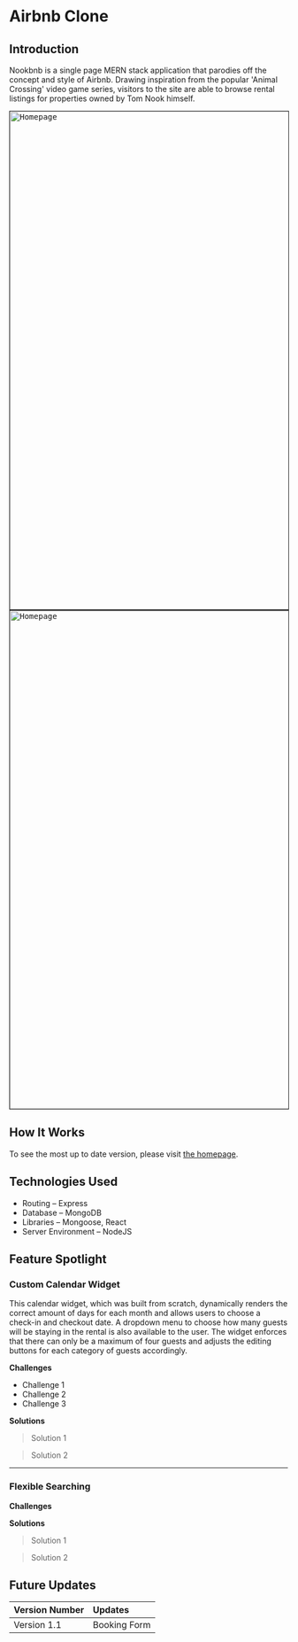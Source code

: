 # Airbnb Clone

## Introduction
Nookbnb is a single page MERN stack application that parodies off the concept and style of Airbnb. Drawing inspiration from the popular 'Animal Crossing' video game series, visitors to the site are able to browse rental listings for properties owned by Tom Nook himself. 

<kbd>
<img src="https://github.com/karleee/airbnb_clone/blob/master/README_images/home_main1.png" alt="Homepage" width="900px"     border="1">
</kbd>

<kbd>
<img src="https://github.com/karleee/airbnb_clone/blob/master/README_images/home_main1.png" alt="Homepage" width="900px" border="1">
</kbd>


## How It Works
To see the most up to date version, please visit [the homepage](https://nookbnb.herokuapp.com/#/).

## Technologies Used
* Routing – Express
* Database – MongoDB
* Libraries – Mongoose, React
* Server Environment – NodeJS


## Feature Spotlight
### Custom Calendar Widget

This calendar widget, which was built from scratch, dynamically renders the correct amount of days for each month and allows users to choose a check-in and checkout date. A dropdown menu to choose how many guests will be staying in the rental is also available to the user. The widget enforces that there can only be a maximum of four guests and adjusts the editing buttons for each category of guests accordingly.



**Challenges**
* Challenge 1
* Challenge 2
* Challenge 3

**Solutions**
> Solution 1


> Solution 2

------

### Flexible Searching



**Challenges**



**Solutions**

> Solution 1




  
> Solution 2



## Future Updates


| Version Number        | Updates           | 
| :------------- |:------------- |
| Version 1.1      | Booking Form |  
